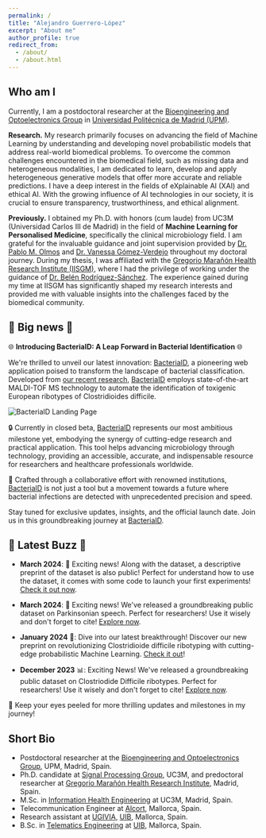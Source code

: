 ```yaml
---
permalink: /
title: "Alejandro Guerrero-López"
excerpt: "About me"
author_profile: true
redirect_from: 
  - /about/
  - /about.html
---
```

Who am I
------
Currently, I am a postdoctoral researcher at the [Bioengineering and Optoelectronics Group](http://www.byo.upm.es/BYO) in [Universidad Politécnica de Madrid (UPM)](https://www.upm.es). 

**Research.**  My research primarily focuses on advancing the field of Machine Learning by understanding and developing novel probabilistic models that address real-world biomedical problems. To overcome the common challenges encountered in the biomedical field, such as missing data and heterogeneous modalities, I am dedicated to learn, develop and apply heterogeneous generative models that offer more accurate and reliable predictions. I have a deep interest in the fields of eXplainable AI (XAI) and ethical AI. With the growing influence of AI technologies in our society, it is crucial to ensure transparency, trustworthiness, and ethical alignment.

**Previously.**   I obtained my Ph.D. with honors (cum laude) from UC3M (Universidad Carlos III de Madrid) in the field of __Machine Learning for Personalised Medicine__, specifically the clinical microbiology field. I am grateful for the invaluable guidance and joint supervision provided by [Dr. Pablo M. Olmos](http://www.tsc.uc3m.es/~olmos/) and [Dr. Vanessa Gómez-Verdejo](https://vanessa.webs.tsc.uc3m.es) throughout my doctoral journey. During my thesis, I was affiliated with the [Gregorio Marañón Health Research Institute (IISGM)](https://www.iisgm.com), where I had the privilege of working under the guidance of [Dr. Belén Rodríguez-Sánchez](https://scholar.google.es/citations?user=W9sZbBoAAAAJ&hl=es). The experience gained during my time at IISGM has significantly shaped my research interests and provided me with valuable insights into the challenges faced by the biomedical community.

🌟 **Big news** 🌟
------

🌐 **Introducing BacteriaID: A Leap Forward in Bacterial Identification** 🌐

We're thrilled to unveil our latest innovation: [BacteriaID](https://bacteria.id), a pioneering web application poised to transform the landscape of bacterial classification. Developed from [our recent research](biorxiv.org/content/10.1101/2024.01.24.576988v1), [BacteriaID](https://bacteria.id) employs state-of-the-art MALDI-TOF MS technology to automate the identification of toxigenic European ribotypes of Clostridioides difficile.

![BacteriaID Landing Page](https://bacteria.id/featured.png)

🔒 Currently in closed beta, [BacteriaID](https://bacteria.id) represents our most ambitious milestone yet, embodying the synergy of cutting-edge research and practical application. This tool helps advancing microbiology through technology, providing an accessible, accurate, and indispensable resource for researchers and healthcare professionals worldwide.

👥 Crafted through a collaborative effort with renowned institutions, [BacteriaID](https://bacteria.id) is not just a tool but a movement towards a future where bacterial infections are detected with unprecedented precision and speed.

Stay tuned for exclusive updates, insights, and the official launch date. Join us in this groundbreaking journey at [BacteriaID](https://bacteria.id).

🌟 **Latest Buzz** 🌟
------

- **March 2024**: 📢 Exciting news! Along with the dataset, a descriptive preprint of the dataset is also public! Perfect for understand how to use the dataset, it comes with some code to launch your first experiments! [Check it out now](https://arxiv.org/abs/2403.02371).

- **March 2024**: 📢 Exciting news! We've released a groundbreaking public dataset on Parkinsonian speech. Perfect for researchers! Use it wisely and don't forget to cite! [Explore now](https://zenodo.org/records/10777657).

- **January 2024** 🚀: Dive into our latest breakthrough! Discover our new preprint on revolutionizing Clostridioide difficile ribotyping with cutting-edge probabilistic Machine Learning. [Check it out](biorxiv.org/content/10.1101/2024.01.24.576988v1)!

- **December 2023** 📊: Exciting News! We've released a groundbreaking public dataset on Clostriodide Difficile ribotypes. Perfect for researchers! Use it wisely and don't forget to cite! [Explore now](https://zenodo.org/records/10370872).

👀 Keep your eyes peeled for more thrilling updates and milestones in my journey!


Short Bio
------
* Postdoctoral researcher at the [Bioengineering and Optoelectronics Group](http://www.byo.upm.es/BYO), UPM, Madrid, Spain.
* Ph.D. candidate at [Signal Processing Group](http://gts.tsc.uc3m.es), UC3M, and predoctoral researcher at [Gregorio Marañón Health Research Institute](https://www.iisgm.com), Madrid, Spain.
* M.Sc. in [Information Health Engineering](https://www.uc3m.es/master/information-health-engineering) at UC3M, Madrid, Spain.
* Telecommunication Engineer at [Alcort](https://alcort.net), Mallorca, Spain.
* Research assistant at [UGIVIA](http://ugivia.uib.es), [UIB](https://www.uib.cat), Mallorca, Spain.
* B.Sc. in [Telematics Engineering](https://www.uib.eu/Learn/estudis-de-grau/grau/telematica/GTT2-P/) at [UIB](https://www.uib.cat), Mallorca, Spain.
